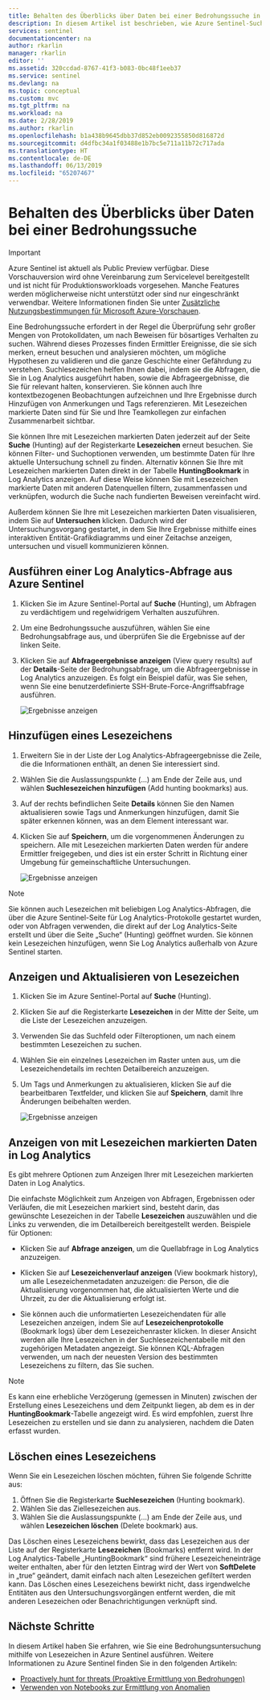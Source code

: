 ```yaml
---
title: Behalten des Überblicks über Daten bei einer Bedrohungssuche in Azure Sentinel Preview mithilfe von Suchlesezeichen | Microsoft-Dokumentation
description: In diesem Artikel ist beschrieben, wie Azure Sentinel-Suchlesezeichen verwendet werden können, um den Überblick über Daten zu behalten.
services: sentinel
documentationcenter: na
author: rkarlin
manager: rkarlin
editor: ''
ms.assetid: 320ccdad-8767-41f3-b083-0bc48f1eeb37
ms.service: sentinel
ms.devlang: na
ms.topic: conceptual
ms.custom: mvc
ms.tgt_pltfrm: na
ms.workload: na
ms.date: 2/28/2019
ms.author: rkarlin
ms.openlocfilehash: b1a438b9645dbb37d852eb0092355850d816872d
ms.sourcegitcommit: d4dfbc34a1f03488e1b7bc5e711a11b72c717ada
ms.translationtype: HT
ms.contentlocale: de-DE
ms.lasthandoff: 06/13/2019
ms.locfileid: "65207467"
---
```

# <a name="keep-track-of-data-during-hunting"></a>Behalten des Überblicks über Daten bei einer Bedrohungssuche

> [!IMPORTANT]
> Azure Sentinel ist aktuell als Public Preview verfügbar.
> Diese Vorschauversion wird ohne Vereinbarung zum Servicelevel bereitgestellt und ist nicht für Produktionsworkloads vorgesehen. Manche Features werden möglicherweise nicht unterstützt oder sind nur eingeschränkt verwendbar. Weitere Informationen finden Sie unter [Zusätzliche Nutzungsbestimmungen für Microsoft Azure-Vorschauen](https://azure.microsoft.com/support/legal/preview-supplemental-terms/).
 
Eine Bedrohungssuche erfordert in der Regel die Überprüfung sehr großer Mengen von Protokolldaten, um nach Beweisen für bösartiges Verhalten zu suchen. Während dieses Prozesses finden Ermittler Ereignisse, die sie sich merken, erneut besuchen und analysieren möchten, um mögliche Hypothesen zu validieren und die ganze Geschichte einer Gefährdung zu verstehen.
Suchlesezeichen helfen Ihnen dabei, indem sie die Abfragen, die Sie in Log Analytics ausgeführt haben, sowie die Abfrageergebnisse, die Sie für relevant halten, konservieren. Sie können auch Ihre kontextbezogenen Beobachtungen aufzeichnen und Ihre Ergebnisse durch Hinzufügen von Anmerkungen und Tags referenzieren. Mit Lesezeichen markierte Daten sind für Sie und Ihre Teamkollegen zur einfachen Zusammenarbeit sichtbar.   

Sie können Ihre mit Lesezeichen markierten Daten jederzeit auf der Seite **Suche** (Hunting) auf der Registerkarte **Lesezeichen** erneut besuchen. Sie können Filter- und Suchoptionen verwenden, um bestimmte Daten für Ihre aktuelle Untersuchung schnell zu finden. Alternativ können Sie Ihre mit Lesezeichen markierten Daten direkt in der Tabelle **HuntingBookmark** in Log Analytics anzeigen. Auf diese Weise können Sie mit Lesezeichen markierte Daten mit anderen Datenquellen filtern, zusammenfassen und verknüpfen, wodurch die Suche nach fundierten Beweisen vereinfacht wird.

Außerdem können Sie Ihre mit Lesezeichen markierten Daten visualisieren, indem Sie auf **Untersuchen** klicken. Dadurch wird der Untersuchungsvorgang gestartet, in dem Sie Ihre Ergebnisse mithilfe eines interaktiven Entität-Grafikdiagramms und einer Zeitachse anzeigen, untersuchen und visuell kommunizieren können.


## <a name="run-a-log-analytics-query-from-azure-sentinel"></a>Ausführen einer Log Analytics-Abfrage aus Azure Sentinel

1. Klicken Sie im Azure Sentinel-Portal auf **Suche** (Hunting), um Abfragen zu verdächtigem und regelwidrigem Verhalten auszuführen.

1. Um eine Bedrohungssuche auszuführen, wählen Sie eine Bedrohungsabfrage aus, und überprüfen Sie die Ergebnisse auf der linken Seite. 

1. Klicken Sie auf **Abfrageergebnisse anzeigen** (View query results) auf der **Details**-Seite der Bedrohungsabfrage, um die Abfrageergebnisse in Log Analytics anzuzeigen. Es folgt ein Beispiel dafür, was Sie sehen, wenn Sie eine benutzerdefinierte SSH-Brute-Force-Angriffsabfrage ausführen.
  
   ![Ergebnisse anzeigen](./media/bookmarks/ssh-bruteforce-example.png)

## <a name="add-a-bookmark"></a>Hinzufügen eines Lesezeichens

1. Erweitern Sie in der Liste der Log Analytics-Abfrageergebnisse die Zeile, die die Informationen enthält, an denen Sie interessiert sind.

4. Wählen Sie die Auslassungspunkte (...) am Ende der Zeile aus, und wählen **Suchlesezeichen hinzufügen** (Add hunting bookmarks) aus.
5. Auf der rechts befindlichen Seite **Details** können Sie den Namen aktualisieren sowie Tags und Anmerkungen hinzufügen, damit Sie später erkennen können, was an dem Element interessant war.
6. Klicken Sie auf **Speichern**, um die vorgenommenen Änderungen zu speichern. Alle mit Lesezeichen markierten Daten werden für andere Ermittler freigegeben, und dies ist ein erster Schritt in Richtung einer Umgebung für gemeinschaftliche Untersuchungen.

   ![Ergebnisse anzeigen](./media/bookmarks/add-bookmark-la.png)

 
> [!NOTE]
> Sie können auch Lesezeichen mit beliebigen Log Analytics-Abfragen, die über die Azure Sentinel-Seite für Log Analytics-Protokolle gestartet wurden, oder von Abfragen verwenden, die direkt auf der Log Analytics-Seite erstellt und über die Seite „Suche“ (Hunting) geöffnet wurden. Sie können kein Lesezeichen hinzufügen, wenn Sie Log Analytics außerhalb von Azure Sentinel starten. 

## <a name="view-and-update-bookmarks"></a>Anzeigen und Aktualisieren von Lesezeichen 

1. Klicken Sie im Azure Sentinel-Portal auf **Suche** (Hunting). 
2. Klicken Sie auf die Registerkarte **Lesezeichen** in der Mitte der Seite, um die Liste der Lesezeichen anzuzeigen.
3. Verwenden Sie das Suchfeld oder Filteroptionen, um nach einem bestimmten Lesezeichen zu suchen.
4. Wählen Sie ein einzelnes Lesezeichen im Raster unten aus, um die Lesezeichendetails im rechten Detailbereich anzuzeigen.
5. Um Tags und Anmerkungen zu aktualisieren, klicken Sie auf die bearbeitbaren Textfelder, und klicken Sie auf **Speichern**, damit Ihre Änderungen beibehalten werden.

   ![Ergebnisse anzeigen](./media/bookmarks/view-update-bookmarks.png)

## <a name="view-bookmarked-data-in-log-analytics"></a>Anzeigen von mit Lesezeichen markierten Daten in Log Analytics 

Es gibt mehrere Optionen zum Anzeigen Ihrer mit Lesezeichen markierten Daten in Log Analytics. 

Die einfachste Möglichkeit zum Anzeigen von Abfragen, Ergebnissen oder Verläufen, die mit Lesezeichen markiert sind, besteht darin, das gewünschte Lesezeichen in der Tabelle **Lesezeichen** auszuwählen und die Links zu verwenden, die im Detailbereich bereitgestellt werden. Beispiele für Optionen: 
- Klicken Sie auf **Abfrage anzeigen**, um die Quellabfrage in Log Analytics anzuzeigen.  
- Klicken Sie auf **Lesezeichenverlauf anzeigen** (View bookmark history), um alle Lesezeichenmetadaten anzuzeigen: die Person, die die Aktualisierung vorgenommen hat, die aktualisierten Werte und die Uhrzeit, zu der die Aktualisierung erfolgt ist. 

- Sie können auch die unformatierten Lesezeichendaten für alle Lesezeichen anzeigen, indem Sie auf **Lesezeichenprotokolle** (Bookmark logs) über dem Lesezeichenraster klicken. In dieser Ansicht werden alle Ihre Lesezeichen in der Suchlesezeichentabelle mit den zugehörigen Metadaten angezeigt. Sie können KQL-Abfragen verwenden, um nach der neuesten Version des bestimmten Lesezeichens zu filtern, das Sie suchen.  


> [!NOTE]
> Es kann eine erhebliche Verzögerung (gemessen in Minuten) zwischen der Erstellung eines Lesezeichens und dem Zeitpunkt liegen, ab dem es in der **HuntingBookmark**-Tabelle angezeigt wird. Es wird empfohlen, zuerst Ihre Lesezeichen zu erstellen und sie dann zu analysieren, nachdem die Daten erfasst wurden. 

## <a name="delete-a-bookmark"></a>Löschen eines Lesezeichens
Wenn Sie ein Lesezeichen löschen möchten, führen Sie folgende Schritte aus: 
1.  Öffnen Sie die Registerkarte **Suchlesezeichen** (Hunting bookmark). 
2.  Wählen Sie das Ziellesezeichen aus.
3.  Wählen Sie die Auslassungspunkte (...) am Ende der Zeile aus, und wählen **Lesezeichen löschen** (Delete bookmark) aus.
    
Das Löschen eines Lesezeichens bewirkt, dass das Lesezeichen aus der Liste auf der Registerkarte **Lesezeichen** (Bookmarks) entfernt wird.  In der Log Analytics-Tabelle „HuntingBookmark“ sind frühere Lesezeicheneinträge weiter enthalten, aber für den letzten Eintrag wird der Wert von **SoftDelete** in „true“ geändert, damit einfach nach alten Lesezeichen gefiltert werden kann.  Das Löschen eines Lesezeichens bewirkt nicht, dass irgendwelche Entitäten aus den Untersuchungsvorgängen entfernt werden, die mit anderen Lesezeichen oder Benachrichtigungen verknüpft sind. 


## <a name="next-steps"></a>Nächste Schritte

In diesem Artikel haben Sie erfahren, wie Sie eine Bedrohungsuntersuchung mithilfe von Lesezeichen in Azure Sentinel ausführen. Weitere Informationen zu Azure Sentinel finden Sie in den folgenden Artikeln:


- [Proactively hunt for threats (Proaktive Ermittlung von Bedrohungen)](hunting.md)
- [Verwenden von Notebooks zur Ermittlung von Anomalien](notebooks.md)